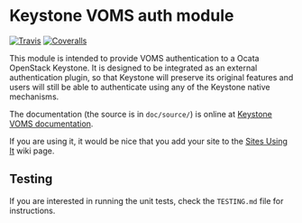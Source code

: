 # Keystone VOMS auth module

[![Travis](https://img.shields.io/travis/IFCA/keystone-voms/stable/ocata.svg)](https://travis-ci.org/IFCA/keystone-voms)
[![Coveralls](https://img.shields.io/coveralls/IFCA/keystone-voms/stable/ocata.svg)](https://coveralls.io/github/IFCA/keystone-voms)

This module is intended to provide VOMS authentication to a Ocata
OpenStack Keystone. It is designed to be integrated as an external
authentication plugin, so that Keystone will preserve its original
features and users will still be able to authenticate using any of the
Keystone native mechanisms.

The documentation (the source is in ``doc/source/``) is online at
[Keystone VOMS documentation](https://keystone-voms.readthedocs.org/en/latest/).

If you are using it, it would be nice that you add your site to the
[Sites Using It](https://github.com/IFCA/keystone-voms/wiki/SitesUsingIt) wiki page.

## Testing

If you are interested in running the unit tests, check the ``TESTING.md``
file for instructions.

[Build Status]: https://travis-ci.org/IFCA/keystone-voms
[BS img]: https://travis-ci.org/IFCA/keystone-voms.png
